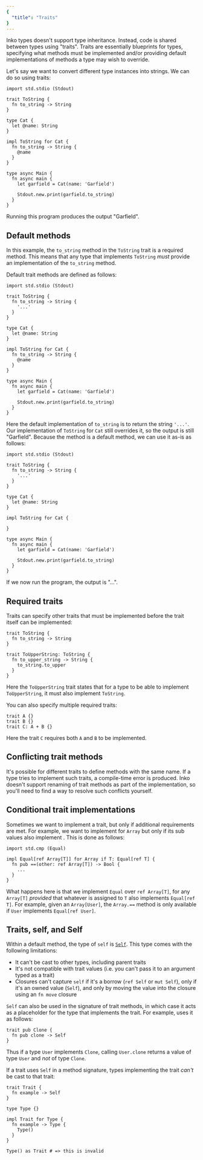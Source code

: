 ```yaml
---
{
  "title": "Traits"
}
---
```


Inko types doesn't support type inheritance. Instead, code is shared between
types using "traits". Traits are essentially blueprints for types, specifying
what methods must be implemented and/or providing default implementations of
methods a type may wish to override.

Let's say we want to convert different type instances into strings. We can do
so using traits:

```inko
import std.stdio (Stdout)

trait ToString {
  fn to_string -> String
}

type Cat {
  let @name: String
}

impl ToString for Cat {
  fn to_string -> String {
    @name
  }
}

type async Main {
  fn async main {
    let garfield = Cat(name: 'Garfield')

    Stdout.new.print(garfield.to_string)
  }
}
```

Running this program produces the output "Garfield".

## Default methods

In this example, the `to_string` method in the `ToString` trait is a required
method. This means that any type that implements `ToString` _must_ provide an
implementation of the `to_string` method.

Default trait methods are defined as follows:

```inko
import std.stdio (Stdout)

trait ToString {
  fn to_string -> String {
    '...'
  }
}

type Cat {
  let @name: String
}

impl ToString for Cat {
  fn to_string -> String {
    @name
  }
}

type async Main {
  fn async main {
    let garfield = Cat(name: 'Garfield')

    Stdout.new.print(garfield.to_string)
  }
}
```

Here the default implementation of `to_string` is to return the string `'...'`.
Our implementation of `ToString` for `Cat` still overrides it, so the output is
still "Garfield". Because the method is a default method, we can use it as-is as
follows:

```inko
import std.stdio (Stdout)

trait ToString {
  fn to_string -> String {
    '...'
  }
}

type Cat {
  let @name: String
}

impl ToString for Cat {

}

type async Main {
  fn async main {
    let garfield = Cat(name: 'Garfield')

    Stdout.new.print(garfield.to_string)
  }
}
```

If we now run the program, the output is "...".

## Required traits

Traits can specify other traits that must be implemented before the trait itself
can be implemented:

```inko
trait ToString {
  fn to_string -> String
}

trait ToUpperString: ToString {
  fn to_upper_string -> String {
    to_string.to_upper
  }
}
```

Here the `ToUpperString` trait states that for a type to be able to implement
`ToUpperString`, it must also implement `ToString`.

You can also specify multiple required traits:

```inko
trait A {}
trait B {}
trait C: A + B {}
```

Here the trait `C` requires both `A` and `B` to be implemented.

## Conflicting trait methods

It's possible for different traits to define methods with the same name. If a
type tries to implement such traits, a compile-time error is produced. Inko
doesn't support renaming of trait methods as part of the implementation, so
you'll need to find a way to resolve such conflicts yourself.

## Conditional trait implementations

Sometimes we want to implement a trait, but only if additional requirements are
met. For example, we want to implement [](std.cmp.Equal) for `Array` but only
if its sub values also implement [](std.cmp.Equal). This is done as follows:

```inko
import std.cmp (Equal)

impl Equal[ref Array[T]] for Array if T: Equal[ref T] {
  fn pub ==(other: ref Array[T]) -> Bool {
    ...
  }
}
```

What happens here is that we implement `Equal` over `ref Array[T]`, for any
`Array[T]` _provided_ that whatever is assigned to `T` also implements
`Equal[ref T]`. For example, given an `Array[User]`, the `Array.==` method is
only available if `User` implements `Equal[ref User]`.


## Traits, self, and Self

Within a default method, the type of `self` is
[`Self`](../references/core-types/#self). This type comes with the following
limitations:

- It can't be cast to other types, including parent traits
- It's not compatible with trait values (i.e. you can't pass it to an argument
  typed as a trait)
- Closures can't capture `self` if it's a borrow (`ref Self` or `mut Self`),
  only if it's an owned value (`Self`), and only by moving the value into the
  closure using an `fn move` closure

`Self` can also be used in the signature of trait methods, in which case it acts
as a placeholder for the type that implements the trait. For example,
[](std.clone.Clone) uses it as follows:

```inko
trait pub Clone {
  fn pub clone -> Self
}
```

Thus if a type `User` implements `Clone`, calling `User.clone` returns a value
of type `User` and _not_ of type `Clone`.

If a trait uses `Self` in a method signature, types implementing the trait
_can't_ be cast to that trait:

```inko
trait Trait {
  fn example -> Self
}

type Type {}

impl Trait for Type {
  fn example -> Type {
    Type()
  }
}

Type() as Trait # => this is invalid
```
